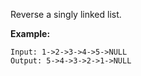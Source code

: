 Reverse a singly linked list.

**Example:**

```
Input: 1->2->3->4->5->NULL
Output: 5->4->3->2->1->NULL
```
